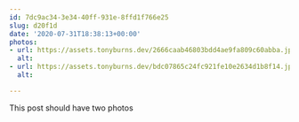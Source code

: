 ```yaml
---
id: 7dc9ac34-3e34-40ff-931e-8ffd1f766e25
slug: d20f1d
date: '2020-07-31T18:38:13+00:00'
photos:
- url: https://assets.tonyburns.dev/2666caab46803bdd4ae9fa809c60abba.jpg
  alt: 
- url: https://assets.tonyburns.dev/bdc07865c24fc921fe10e2634d1b8f14.jpg
  alt: 

---
```


This post should have two photos
